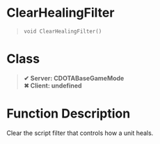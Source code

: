 # ClearHealingFilter
> `void ClearHealingFilter()`
# Class
> __✔ Server: CDOTABaseGameMode__  
> __✖ Client: undefined__  
# Function Description
Clear the script filter that controls how a unit heals.
